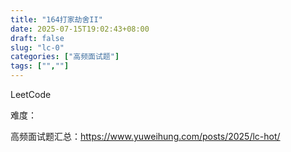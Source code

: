 ```yaml
---
title: "164打家劫舍II"
date: 2025-07-15T19:02:43+08:00
draft: false
slug: "lc-0"
categories: ["高频面试题"]
tags: ["",""]
---
```


LeetCode

难度：

高频面试题汇总：https://www.yuweihung.com/posts/2025/lc-hot/

<!--more-->

```cpp

```

